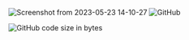 ![Screenshot from 2023-05-23 14-10-27](https://github.com/klein528/TableOfPlanets/assets/88459146/4a3cfccb-a853-4d9e-bb59-7255868a966b)
![GitHub](https://img.shields.io/github/license/klein528/TableOfPlanets)

![GitHub code size in bytes](https://img.shields.io/github/languages/code-size/klein528/TableOfPlanets)
